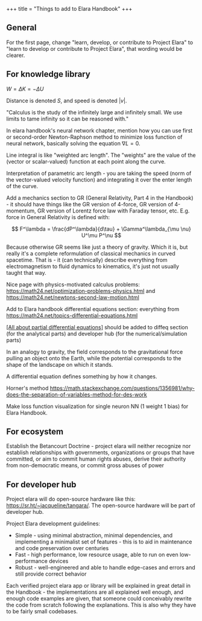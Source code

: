 +++
title = "Things to add to Elara Handbook"
+++

## General

For the first page, change "learn, develop, or contribute to Project Elara" to "learn to develop or contribute to Project Elara", that wording would be clearer.

## For knowledge library

$W = \Delta K = -\Delta U$

Distance is denoted $S$, and speed is denoted $|v|$.

"Calculus is the study of the infinitely large and infinitely small. We use limits to tame infinity so it can be reasoned with."

In elara handbook's neural network chapter, mention how you can use first or second-order Newton-Raphson method to minimize loss function of neural network, basically solving the equation $\nabla L = 0$.

Line integral is like "weighted arc length". The "weights" are the value of the (vector or scalar-valued) function at each point along the curve.

Interpretation of parametric arc length - you are taking the speed (norm of the vector-valued velocity function) and integrating it over the enter length of the curve.

Add a mechanics section to GR (General Relativity, Part 4 in the Handbook) - it should have things like the GR version of 4-force, GR version of 4-momentum, GR version of Lorentz force law with Faraday tensor, etc. E.g. force in General Relativity is defined with:

$$
F^\lambda = \frac{dP^\lambda}{d\tau} + \Gamma^\lambda_{\mu \nu} U^\mu P^\nu
$$

Because otherwise GR seems like just a theory of gravity. Which it is, but really it's a complete reformulation of classical mechanics in curved spacetime. That is - it (can technically) describe everything from electromagnetism to fluid dynamics to kinematics, it's just not usually taught that way.

Nice page with physics-motivated calculus problems: <https://math24.net/optimization-problems-physics.html> and <https://math24.net/newtons-second-law-motion.html>

Add to Elara handbook differential equations section: everything from <https://math24.net/topics-differential-equations.html>

[[All about partial differential equations]](@/all-about-pdes.md) should be added to diffeq section (for the analytical parts) and developer hub (for the numerical/simulation parts)

In an analogy to gravity, the field corresponds to the gravitational force pulling an object onto the Earth, while the potential corresponds to the shape of the landscape on which it stands.

A differential equation defines something by how it changes.

Horner's method
<https://math.stackexchange.com/questions/1356981/why-does-the-separation-of-variables-method-for-des-work>

Make loss function visualization for single neuron NN (1 weight 1 bias) for Elara Handbook.

## For ecosystem

Establish the Betancourt Doctrine - project elara will neither recognize nor establish relationships with governments, organizations or groups that have committed, or aim to commit human rights abuses, derive their authority from non-democratic means, or commit gross abuses of power

## For developer hub

Project elara will do open-source hardware like this: <https://sr.ht/~jacqueline/tangara/>. The open-source hardware will be part of developer hub.

Project Elara development guidelines:

- Simple - using minimal abstraction, minimal dependencies, and implementing a minimalist set of features - this is to aid in maintenance and code preservation over centuries
- Fast - high performance, low resource usage, able to run on even low-performance devices
- Robust - well-engineered and able to handle edge-cases and errors and still provide correct behavior

Each verified project elara app or library will be explained in great detail in the Handbook - the implementations are all explained well enough, and enough code examples are given, that someone could conceivably rewrite the code from scratch following the explanations. This is also why they have to be fairly small codebases.
